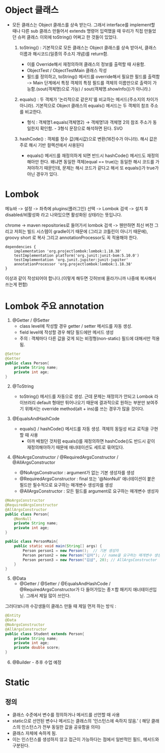 # Object 클래스
- 모든 클래스는 Object 클래스를 상속 받는다. 그래서 interface를 implement할 때나 다른 sub 클래스 만들어서 extends 명령어 입력했을 때 우리가 직접 만들었던 슈퍼 클래스 이외에 toString() 어쩌고 한 것들이 있었다.
    1. toString() : 기본적으로 모든 클래스는 Object 클래스를 상속 받아서, 클래스 이름과 해시코드(일종의 주소지 개념)를 return함.
        - 이를 Override해서 재정의하여 클래스의 정보를 출력할 때 사용함.
        - ObjectTest / ObjectTestMain 클래스 작성
        - 필드를 정의하고, toString() 메서드를 override해서 필요한
            필드를 출력함 -> Main 단계에서 특정 객체의 특정 필드를 객체의 이름만으로 출력이 가능함.(sout(객체명)으로 가능) / sout(객체명.showInfo())가 아니라.)
       
    2. equals() : 두 객체가 '논리적으로 같은지'를 비교하는 메서드(주소지의 차이가 아니라). 기본적으로 Object 클래스의 equals() 메서드는 두 객체의 참조 주소를 비교한다.
        - 형식 : 객체명1.equals(객체명2) -> 객체명1과 객체명 2의 참조 주소가 동일한지 확인함. - 3형식 문장으로 해석하면 된다. SVO
    
    3. hashCode() : 객체를 정수 값(해시값)으로 변환(16진수가 아니라). 해시 값은 주로 해시 기반 컬렉션에서 사용된다
       - equals() 메서드를 재정의하게 되면 반드시 hashCode() 메서드도 재정의해아만 한다. 왜냐면 동일한 객체(equal == true)는 동일한 해시 코드를 가져야하기 때문인데, 
       문제는 해시 코드가 같다고 해서 또 equals()가 true가 아닌 경우가 있다.

# Lombok
메뉴바 -> 설정 -> 좌측에 plugins(플러그인) 선택 -> Lombok 검색 -> 설치 후
disabled/비활성화 라고 나와있으면 활성화된 상태라는 뜻입니다.

chrome -> maven repositories로 들어가서 lombok 검색 -> 웬만하면 최신 버전
그리고 저희는 빌드 시스템이 gradle이기 때문에 (그리고 코틀린이 아니기 때문에), groovy short 로 복사
그리고  annotationProcessor도 꼭 적용해야 한다.
```
dependencies {
    implementation 'org.projectlombok:lombok:1.18.38'
    testImplementation platform('org.junit:junit-bom:5.10.0')
    testImplementation 'org.junit.jupiter:junit-jupiter'
    annotationProcessor 'org.projectlombok:lombok:1.18.38'
}
```
이상과 같이 작성되어야 합니다.(이렇게 해두면 깃허브에 올라가니까 나중에 복사해서 쓰는게 편함)

# Lombok 주요 annotation
1. @Getter / @Setter
    - class level에 작성할 경우 getter / setter 메서드를 자동 생성.
    - field level에 작성할 경우 해당 필드에만 메서드 생성
    - 주의 : 객체마다 다른 값을 갖게 되는 비정형(non-static) 필드에 대해서만 적용됨.

```java
@Setter
@Getter
public class Person{
    private String name;
    private int age;
}
```

2. @ToString
    - toString() 메서드를 자동으로 생성. 근데 문제는 재정의가 안되고 Lombok 라이브러리 default 형태만 튀어나오기 때문에 
    결과적으로 원하는 부분만 보여주기 위해서는 override method(alt + ins)를 쓰는 경우가 많을 것이다.

3. @EqualsAndHashCode
    - equals() / hashCode() 메서드를 자동 생성. 객체의 동일성 비교 로직을 구현할 때 사용
      - 아까 배웠던 것처럼 equals()를 재정의하면 hashCode()도 반드시 같이 재정의해야하기 때문에 애너테이션도
        세트로 묶여있다.

4. @NoArgsConstructor / @RequiredArgsConstructor / @AllArgsConstructor
    - @NoArgsConstructor : argument가 없는 기본 생성자를 생성
    - @RequiredArgsConstructor : final 또는 '@NonNull' 애너테이션이 붙은 필드만 필수적으로 요구하는 매개변수 생성자를 생성
    - @AllArgsConstructor : 모든 필드를 argument로 요구하는 매개변수 생성자
```java
@NoArgsConstructor
@RequiredArgsConstructor
@AllArgsConstructor
public class Person{
    @NonNull
    private String name;
    private int age;
}

public class PersonMain{
    public static void main(String[] args) {
        Person person1 = new Person();  // 기본 생성자
        Person person2 = new Person("김이"); // name을 요구하는 매개변수 생성자
        Person person3 = new Person("김삼", 20); // AllArgsConstructor
    }
}
```

5. @Data
    - @Getter / @Setter / @EqualsAndHashCode / @RequiredArgsConstructor가 다 들어가있는 종ㅈ합
    패키지 애너테이션입닏. 그래서 제일 많이 쓰인다.

그러다보니까 수강생들이 클래스 만들 때 제일 먼저 하는 방식 :
```java
@Entity
@Data 
@NoArgsConstructor
@AllArgsConstructor
public class Student extends Person{
    private String name;
    private int age;
    private double score;
}
```

6. @Builder - 추후 수업 예정

# Static

## 정의
- 클래스 수준에서 변수를 정의하거나 메서드를 선언할 때 사용
- static으로 선언된 변수나 메서드는 클래스의 '인스턴스에 속하지 않음.' 
( 해당 클래스의 인스턴스가 전부 동일한 값을 공유함을 의미)
- 클래스 자체에 속하게 됨.
- 이는 인스턴스를 생성하지 않고 접근이 가능하다는 점에서 일반적인 필드, 메서드와 구분된다.